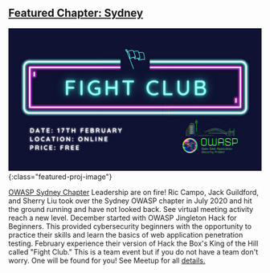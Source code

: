 
## [Featured Chapter: Sydney](#)

![Fight Club Flyer](/assets/images/content/FightClub.jpeg){:class="featured-proj-image"}


[OWASP Sydney Chapter](https://owasp.org/www-chapter-sydney/) Leadership are on fire!  Ric Campo, Jack Guildford, and Sherry Liu took over the Sydney OWASP chapter in July 2020 and hit the ground running and have not looked back. See virtual meeting activity reach a new level. December started with OWASP Jingleton Hack for Beginners. This provided cybersecurity beginners with the opportunity to practice their skills and learn the basics of web application penetration testing. February experience their version of Hack the Box's King of the Hill called "Fight Club." This is a team event but if you do not have a team don't worry.  One will be found for you! See Meetup for all [details.](https://www.meetup.com/OWASP-Sydney-Chapter/)
